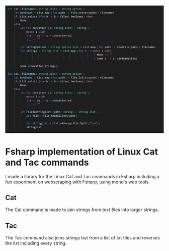 ![Project](project.png)
# Fsharp implementation of Linux Cat and Tac commands
I made a library for the Linux Cat and Tac commands in Fsharp including a fun experiment on webscraping with Fsharp, using mono's web tools.

## Cat
The Cat command is made to join strings from text files into larger strings.

## Tac
The Tac command also joins strings but from a list of txt files and reverses the list including every string.
